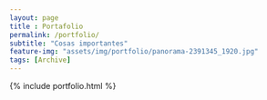 ```yaml
--- 
layout: page
title : Portafolio 
permalink: /portfolio/
subtitle: "Cosas importantes" 
feature-img: "assets/img/portfolio/panorama-2391345_1920.jpg"
tags: [Archive]
---
```


{% include portfolio.html %}